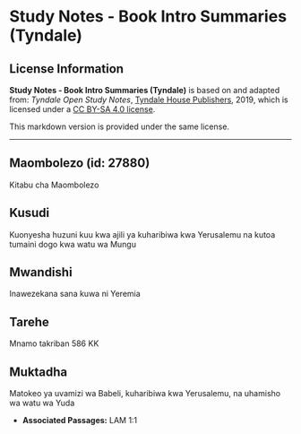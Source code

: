 # Study Notes - Book Intro Summaries (Tyndale)

## License Information

**Study Notes - Book Intro Summaries (Tyndale)** is based on and adapted from: _Tyndale Open Study Notes_, [Tyndale House Publishers](https://tyndaleopenresources.com/), 2019, which is licensed under a [CC BY-SA 4.0 license](https://creativecommons.org/licenses/by-sa/4.0/legalcode.en).

This markdown version is provided under the same license.



--------------------------------

## Maombolezo (id: 27880)

Kitabu cha Maombolezo

Kusudi
------

Kuonyesha huzuni kuu kwa ajili ya kuharibiwa kwa Yerusalemu na kutoa tumaini dogo kwa watu wa Mungu

Mwandishi
---------

Inawezekana sana kuwa ni Yeremia

Tarehe
------

Mnamo takriban 586 KK

Muktadha
--------

Matokeo ya uvamizi wa Babeli, kuharibiwa kwa Yerusalemu, na uhamisho wa watu wa Yuda

* **Associated Passages:** LAM 1:1

